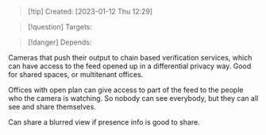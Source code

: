 
>[!tip] Created: [2023-01-12 Thu 12:29]

>[!question] Targets: 

>[!danger] Depends: 

Cameras that push their output to chain based verification services, which can have access to the feed opened up in a differential privacy way.  Good for shared spaces, or multitenant offices.

Offices with open plan can give access to part of the feed to the people who the camera is watching.  So nobody can see everybody, but they can all see and share themselves.

Can share a blurred view if presence info is good to share.